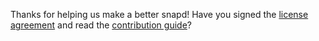Thanks for helping us make a better snapd!
Have you signed the [license agreement](https://www.ubuntu.com/legal/contributors) and read the [contribution guide](CONTRIBUTING.md)?

